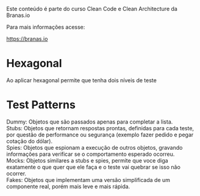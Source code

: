 Este conteúdo é parte do curso Clean Code e Clean Architecture da Branas.io

Para mais informações acesse:

https://branas.io


# Hexagonal

Ao aplicar hexagonal permite que tenha dois níveis de teste


# Test Patterns

Dummy: Objetos que são passados apenas para completar a lista.  
Stubs: Objetos que retornam respostas prontas, definidas para cada teste, por questão
de performance ou segurança (exemplo fazer pedido e pegar cotação do dólar).  
Spies: Objetos que espionam a execução de outros objetos, gravando informações para
verificar se o comportamento esperado ocorreu.  
Mocks: Objetos similares a stubs e spies, permite que voce diga exatamente o que
quer que ele faça e o teste vai quebrar se isso não ocorrer.  
Fakes: Objetos que implementam uma versão simplificada de um componente real, porém
mais leve e mais rápida.